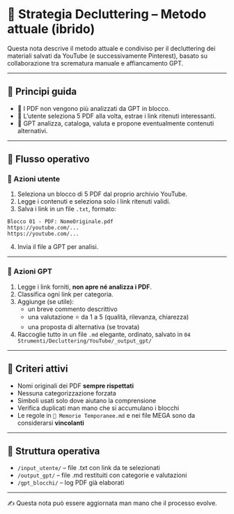 # 🧱 Strategia Decluttering – Metodo attuale (ibrido)

Questa nota descrive il metodo attuale e condiviso per il decluttering dei materiali salvati da YouTube (e successivamente Pinterest), basato su collaborazione tra scrematura manuale e affiancamento GPT.

---

## 🧭 Principi guida

- 📌 I PDF non vengono più analizzati da GPT in blocco.
- 📂 L’utente seleziona 5 PDF alla volta, estrae i link ritenuti interessanti.
- 🧠 GPT analizza, cataloga, valuta e propone eventualmente contenuti alternativi.

---

## 🔁 Flusso operativo

### 👤 Azioni utente
1. Seleziona un blocco di 5 PDF dal proprio archivio YouTube.
2. Legge i contenuti e seleziona solo i link ritenuti validi.
3. Salva i link in un file `.txt`, formato:

```
Blocco 01 - PDF: NomeOriginale.pdf
https://youtube.com/...
https://youtube.com/...
```

4. Invia il file a GPT per analisi.

---

### 🤖 Azioni GPT
1. Legge i link forniti, **non apre né analizza i PDF**.
2. Classifica ogni link per categoria.
3. Aggiunge (se utile):
   - un breve commento descrittivo
   - una valutazione ⭐ da 1 a 5 (qualità, rilevanza, chiarezza)
   - una proposta di alternativa (se trovata)
4. Raccoglie tutto in un file `.md` elegante, ordinato, salvato in `04 Strumenti/Decluttering/YouTube/_output_gpt/`

---

## 🧠 Criteri attivi
- Nomi originali dei PDF **sempre rispettati**
- Nessuna categorizzazione forzata
- Simboli usati solo dove aiutano la comprensione
- Verifica duplicati man mano che si accumulano i blocchi
- Le regole in `🧠 Memorie Temporanee.md` e nei file MEGA sono da considerarsi **vincolanti**

---

## 📂 Struttura operativa

- `/input_utente/` – file .txt con link da te selezionati
- `/output_gpt/` – file .md restituiti con categorie e valutazioni
- `/gpt_blocchi/` – log PDF già elaborati

---

✍️ Questa nota può essere aggiornata man mano che il processo evolve.